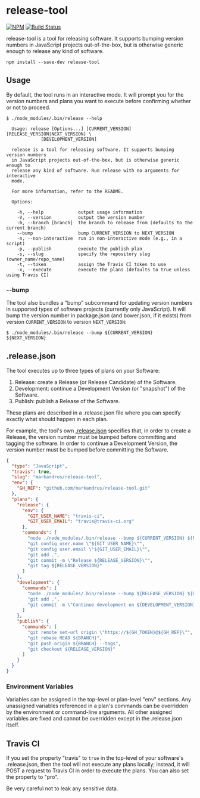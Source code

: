 release-tool
============

[![NPM](https://img.shields.io/npm/v/release-tool.svg)](https://www.npmjs.com/package/release-tool) [![Build Status](https://secure.travis-ci.org/markandrus/release-tool.svg)](http://travis-ci.org/markandrus/release-tool)

release-tool is a tool for releasing software. It supports bumping version
numbers in JavaScript projects out-of-the-box, but is otherwise generic enough
to release any kind of software.

```
npm install --save-dev release-tool
```

Usage
-----

By default, the tool runs in an interactive mode. It will prompt you for the
version numbers and plans you want to execute before confirming whether or not
to proceed.

```
$ ./node_modules/.bin/release --help

  Usage: release [Options...] [CURRENT_VERSION] [RELEASE_VERSION|NEXT_VERSION] \
             [DEVELOPMENT_VERSION]

  release is a tool for releasing software. It supports bumping version numbers
  in JavaScript projects out-of-the-box, but is otherwise generic enough to
  release any kind of software. Run release with no arguments for interactive
  mode.

  For more information, refer to the README.

  Options:

    -h, --help             output usage information
    -V, --version          output the version number
    -b, --branch [branch]  the branch to release from (defaults to the current branch)
    --bump                 bump CURRENT_VERSION to NEXT_VERSION
    -n, --non-interactive  run in non-interactive mode (e.g., in a script)
    -p, --publish          execute the publish plan
    -s, --slug             specify the repository slug (owner_name/repo_name)
    -t, --token            assign the Travis CI token to use
    -x, --execute          execute the plans (defaults to true unless using Travis CI)

```

### --bump

The tool also bundles a "bump" subcommand for updating version numbers in
supported types of software projects (currently only JavaScript). It will bump
the version number in package.json (and bower.json, if it exists) from version
`CURRENT_VERSION` to version `NEXT_VERSION`:

```
$ ./node_modules/.bin/release --bump ${CURRENT_VERSION} ${NEXT_VERSION}
```

.release.json
-------------

The tool executes up to three types of plans on your Software:

1. Release: create a Release (or Release Candidate) of the Software.
2. Development: continue a Development Version (or "snapshot") of the Software.
3. Publish: publish a Release of the Software.

These plans are described in a .release.json file where you can specify exactly
what should happen in each plan.

For example, the tool's own [.release.json](.release.json) specifies that, in
order to create a Release, the version number must be bumped before committing
and tagging the software. In order to continue a Development Version, the
version number must be bumped before committing the Software.


```json
{
  "type": "JavaScript",
  "travis": true,
  "slug": "markandrus/release-tool",
  "env": {
    "GH_REF": "github.com/markandrus/release-tool.git"
  },
  "plans": {
    "release": {
      "env": {
        "GIT_USER_NAME": "travis-ci",
        "GIT_USER_EMAIL": "travis@travis-ci.org"
      },
      "commands": [
        "node ./node_modules/.bin/release --bump ${CURRENT_VERSION} ${RELEASE_VERSION}",
        "git config user.name \"${GIT_USER_NAME}\"",
        "git config user.email \"${GIT_USER_EMAIL}\"",
        "git add .",
        "git commit -m \"Release ${RELEASE_VERSION}\"",
        "git tag ${RELEASE_VERSION}"
      ]
    },
    "development": {
      "commands": [
        "node ./node_modules/.bin/release --bump ${RELEASE_VERSION} ${DEVELOPMENT_VERSION}",
        "git add .",
        "git commit -m \"Continue development on ${DEVELOPMENT_VERSION}\""
      ]
    },
    "publish": {
      "commands": [
        "git remote set-url origin \"https://${GH_TOKEN}@${GH_REF}\"",
        "git rebase HEAD ${BRANCH}",
        "git push origin ${BRANCH} --tags",
        "git checkout ${RELEASE_VERSION}"
      ]
    }
  }
}
```

### Environment Variables

Variables can be assigned in the top-level or plan-level "env" sections. Any
unassigned variables referenced in a plan's commands can be overridden by the
environment or command-line arguments. All other assigned variables are fixed
and cannot be overridden except in the .release.json itself.

Travis CI
---------

If you set the property "travis" to `true` in the top-level of your software's
.release.json, then the tool will not execute any plans locally; instead, it
will POST a request to Travis CI in order to execute the plans. You can also
set the property to "pro".

Be very careful not to leak any sensitive data.
